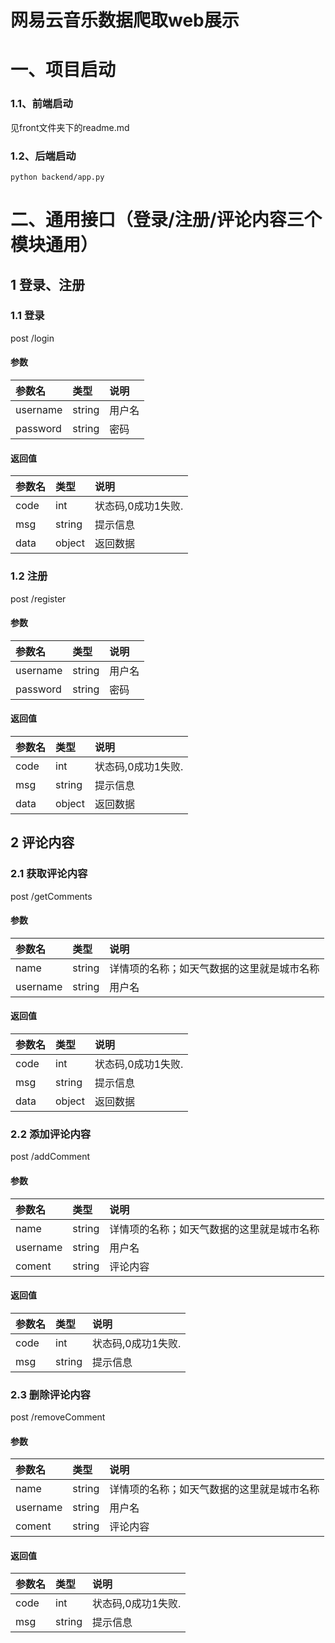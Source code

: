 # 网易云音乐数据爬取web展示
# 一、项目启动
### 1.1、前端启动
见front文件夹下的readme.md
### 1.2、后端启动
`python backend/app.py`


# 二、通用接口（登录/注册/评论内容三个模块通用）
## 1 登录、注册
### 1.1 登录
post /login
#### 参数
| 参数名       | 类型 | 说明 |
|:----------| :--- | :--- |
|  username | string | 用户名|
|  password | string | 密码|

#### 返回值
| 参数名       | 类型 | 说明          |
|:----------| :--- |:------------|
|  code | int | 状态码,0成功1失败. |
|  msg | string | 提示信息        |
|  data | object | 返回数据        |

### 1.2 注册
post /register
#### 参数
| 参数名       | 类型 | 说明 |
|:----------| :--- | :--- |
|  username | string | 用户名|
|  password | string | 密码|

#### 返回值
| 参数名       | 类型 | 说明          |
|:----------| :--- |:------------|
|  code | int | 状态码,0成功1失败. |
|  msg | string | 提示信息        |
|  data | object | 返回数据        |

## 2 评论内容
### 2.1 获取评论内容
post /getComments
#### 参数
| 参数名  | 类型 | 说明 |
|:-----| :-- | :--- |
| name | string | 详情项的名称；如天气数据的这里就是城市名称|
| username | string | 用户名|

#### 返回值
| 参数名       | 类型 | 说明          |
|:----------| :--- |:------------|
|  code | int | 状态码,0成功1失败. |
|  msg | string | 提示信息        |
|  data | object | 返回数据        |

### 2.2 添加评论内容
post /addComment
#### 参数
| 参数名  | 类型     | 说明                    |
|:-----|:-------|:----------------------|
| name | string | 详情项的名称；如天气数据的这里就是城市名称 |
| username | string | 用户名                   |
| coment | string | 评论内容                  |

#### 返回值
| 参数名       | 类型 | 说明          |
|:----------| :--- |:------------|
|  code | int | 状态码,0成功1失败. |
|  msg | string | 提示信息        |

### 2.3 删除评论内容
post /removeComment
#### 参数
| 参数名  | 类型     | 说明                    |
|:-----|:-------|:----------------------|
| name | string | 详情项的名称；如天气数据的这里就是城市名称 |
| username | string | 用户名                   |
| coment | string | 评论内容                  |

#### 返回值
| 参数名       | 类型 | 说明          |
|:----------| :--- |:------------|
|  code | int | 状态码,0成功1失败. |
|  msg | string | 提示信息        |

